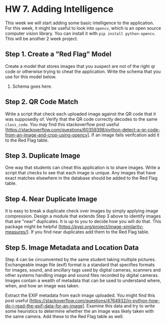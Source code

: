 # HW 7. Adding Intelligence
This week we will start adding some basic intelligence to the application. For this week, it might be useful to look into `opencv`, which is an open source computer vision library. You can install it with `pip install python-opencv`. This will be another 2 week project.

## Step 1. Create a "Red Flag" Model
Create a model that stores images that you suspect are not of the right qr code or otherwise trying to cheat the application. Write the schema that you use for this model below.

1. Schema goes here.

## Step 2. QR Code Match
Write a script that check each uploaded image against the QR code that it was supposedly of. Verify that the QR code correctly decodes to the same `class_code`. You may find this stackoverflow post useful [https://stackoverflow.com/questions/60359398/python-detect-a-qr-code-from-an-image-and-crop-using-opencv]. If an image fails verifcation add it to the Red Flag table.

## Step 3. Duplicate Image
One way that students can cheat this application is to share images. Write a script that checks to see that each image is unique. Any images that have exact matches elsewhere in the database should be added to the Red Flag table.

## Step 4. Near Duplicate Image
It is easy to break a duplicate check over images by simply applying image compression. Design a module that extends Step 3 above to identify images that are "near" duplicates. It is up to you to decide how you will do that. This package might be helpful [https://pypi.org/project/image-similarity-measures/]. If you find near duplicates add them to the Red Flag table.

## Step 5. Image Metadata and Location Data
Step 4 can be circumvented by the same student taking multiple pictures.
Exchangeable image file (exif) format is a standard that specifies formats for images, sound, and ancillary tags used by digital cameras, scanners and other systems handling image and sound files recorded by digital cameras. Images contain a wealth of metadata that can be used to understand where, when, and how an image was taken.

Extract the EXIF metadata from each image uploaded. You might find this post useful [https://stackoverflow.com/questions/4764932/in-python-how-do-i-read-the-exif-data-for-an-image]. Examine this data and try to write some heuristics to determine whether the an image was likely taken with the same camera. Add these to the Red Flag table as well.
